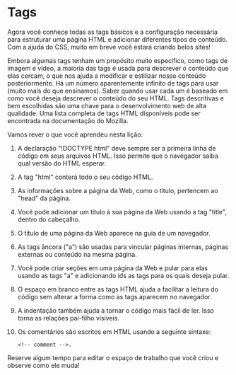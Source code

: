 # Tags
Agora você conhece todas as tags básicos e a configuração necessária para estruturar uma página HTML e adicionar diferentes tipos de conteúdo. Com a ajuda do CSS, muito em breve você estará criando belos sites!

Embora algumas tags tenham um propósito muito específico, como tags de imagem e vídeo, a maioria das tags é usada para descrever o conteúdo que elas cercam, o que nos ajuda a modificar e estilizar nosso conteúdo posteriormente. Há um número aparentemente infinito de tags para usar (muito mais do que ensinamos). Saber quando usar cada um é baseado em como você deseja descrever o conteúdo do seu HTML. Tags descritivas e bem escolhidas são uma chave para o desenvolvimento web de alta qualidade. Uma lista completa de tags HTML disponíveis pode ser encontrada na documentação do Mozilla.

Vamos rever o que você aprendeu nesta lição:

1. A declaração "!DOCTYPE html" deve sempre ser a primeira linha de código em seus arquivos HTML. Isso permite que o navegador saiba qual versão do HTML esperar.
2. A tag "html" conterá todo o seu código HTML.
3. As informações sobre a página da Web, como o título, pertencem ao "head" da página.
4. Você pode adicionar um título à sua página da Web usando a tag "title", dentro do cabeçalho.
5. O título de uma página da Web aparece na guia de um navegador.
6. As tags âncora ("a") são usadas para vincular páginas internas, páginas externas ou conteúdo na mesma página.
7. Você pode criar seções em uma página da Web e pular para elas usando as tags "a" e adicionando ids as tags para os quais deseja pular.
8. O espaço em branco entre as tags HTML ajuda a facilitar a leitura do código sem alterar a forma como as tags aparecem no navegador.
9. A indentação também ajuda a tornar o código mais fácil de ler. Isso torna as relações pai-filho visíveis.
10. Os comentários são escritos em HTML usando a seguinte sintaxe: 

        <!-- comment -->.

Reserve algum tempo para editar o espaço de trabalho que você criou e observe como ele muda!